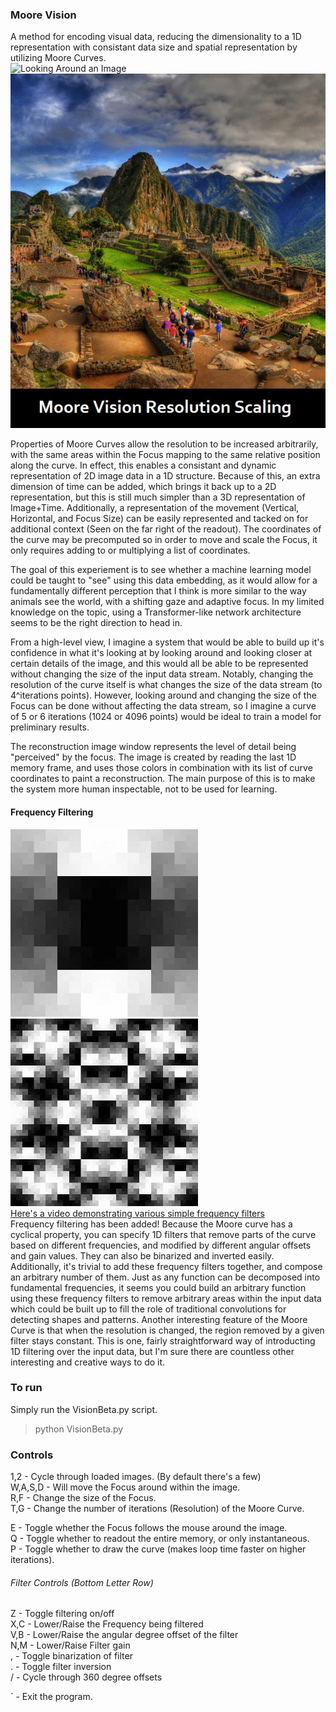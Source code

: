 ### Moore Vision   
A method for encoding visual data, reducing the dimensionality to a 1D representation with consistant data size and spatial representation by utilizing Moore Curves.    
![Looking Around an Image](img/git/looking-around.gif)    
![Resolution Scaling](img/git/resolution.gif)    
   
Properties of Moore Curves allow the resolution to be increased arbitrarily, with the same areas within the Focus mapping to the same relative position along the curve. In effect, this enables a consistant and dynamic representation of 2D image data in a 1D structure. Because of this, an extra dimension of time can be added, which brings it back up to a 2D representation, but this is still much simpler than a 3D representation of Image+Time. Additionally, a representation of the movement (Vertical, Horizontal, and Focus Size) can be easily represented and tacked on for additional context (Seen on the far right of the readout). The coordinates of the curve may be precomputed so in order to move and scale the Focus, it only requires adding to or multiplying a list of coordinates.        

The goal of this experiement is to see whether a machine learning model could be taught to "see" using this data embedding, as it would allow for a fundamentally different perception that I think is more similar to the way animals see the world, with a shifting gaze and adaptive focus. In my limited knowledge on the topic, using a Transformer-like network architecture seems to be the right direction to head in.  

From a high-level view, I imagine a system that would be able to build up it's confidence in what it's looking at by looking around and looking closer at certain details of the image, and this would all be able to be represented without changing the size of the input data stream. Notably, changing the resolution of the curve itself is what changes the size of the data stream (to 4^iterations points). However, looking around and changing the size of the Focus can be done without affecting the data stream, so I imagine a curve of 5 or 6 iterations (1024 or 4096 points) would be ideal to train a model for preliminary results.    
      
The reconstruction image window represents the level of detail being "perceived" by the focus. The image is created by reading the last 1D memory frame, and uses those colors in combination with its list of curve coordinates to paint a reconstruction. The main purpose of this is to make the system more human inspectable, not to be used for learning.   
    
#### Frequency Filtering
![Filtering F=2](img/git/filter-freq2.gif) 
![Filtering F=42](img/git/filter-freq42.gif)    
[Here's a video demonstrating various simple frequency filters](https://www.youtube.com/watch?v=e9KUrNSeHEs)   
Frequency filtering has been added! Because the Moore curve has a cyclical property, you can specify 1D filters that remove parts of the curve based on different frequencies, and modified by different angular offsets and gain values. They can also be binarized and inverted easily. Additionally, it's trivial to add these frequency filters together, and compose an arbitrary number of them. Just as any function can be decomposed into fundamental frequencies, it seems you could build an arbitrary function using these frequency filters to remove arbitrary areas within the input data which could be built up to fill the role of traditional convolutions for detecting shapes and patterns. Another interesting feature of the Moore Curve is that when the resolution is changed, the region removed by a given filter stays constant. This is one, fairly straightforward way of introducting 1D filtering over the input data, but I'm sure there are countless other interesting and creative ways to do it.     


### To run    
Simply run the VisionBeta.py script.
> python VisionBeta.py  

### Controls
1,2 - Cycle through loaded images. (By default there's a few)     
W,A,S,D - Will move the Focus around within the image.   
R,F - Change the size of the Focus.   
T,G - Change the number of iterations (Resolution) of the Moore Curve.  

E - Toggle whether the Focus follows the mouse around the image.   
Q - Toggle whether to readout the entire memory, or only instantaneous.   
P - Toggle whether to draw the curve (makes loop time faster on higher iterations).    

###### Filter Controls (Bottom Letter Row)        
Z - Toggle filtering on/off     
X,C - Lower/Raise the Frequency being filtered    
V,B - Lower/Raise the angular degree offset of the filter   
N,M - Lower/Raise Filter gain  
, - Toggle binarization of filter    
. - Toggle filter inversion      
/ - Cycle through 360 degree offsets

` - Exit the program.  
